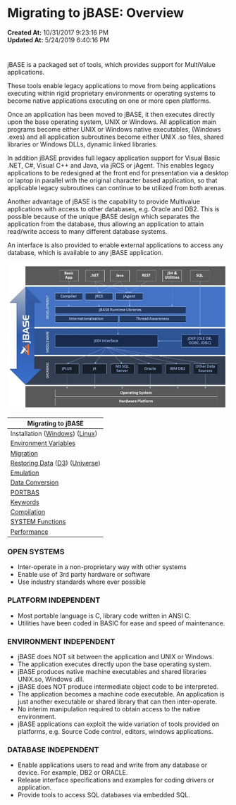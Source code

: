 # Migrating to jBASE: Overview

**Created At:** 10/31/2017 9:23:16 PM  
**Updated At:** 5/24/2019 6:40:16 PM  


# 


jBASE is a packaged set of tools, which provides support for MultiValue applications.

These tools enable legacy applications to move from being applications executing within rigid proprietary environments or operating systems to become native applications executing on one or more open platforms.

Once an application has been moved to jBASE, it then executes directly upon the base operating system, UNIX or Windows. All application main programs become either UNIX or Windows native executables, (Windows .exes) and all application subroutines become either UNIX .so files, shared libraries or Windows DLLs, dynamic linked libraries.

In addition jBASE provides full legacy application support for Visual Basic .NET, C#, Visual C++ and Java, via jRCS or jAgent. This enables legacy applications to be redesigned at the front end for presentation via a desktop or laptop in parallel with the original character based application, so that applicable legacy subroutines can continue to be utilized from both arenas.

Another advantage of jBASE is the capability to provide Multivalue applications with access to other databases, e.g. Oracle and DB2. This is possible because of the unique jBASE design which separates the application from the database, thus allowing an application to attain read/write access to many different database systems.

An interface is also provided to enable external applications to access any database, which is available to any jBASE application.

![](./jbaddiagram.jpg)


| **Migrating to jBASE**<br> |
| --- |
| Installation ([Windows](323805-windows-jbase-installation)) ([Linux](jbase-linux-installation-guide))<br> | Installing jBASE<br> |
| [Environment Variables](introduction-to-environment-variables)<br> | Setting environment variables<br> |
| [Migration](migration-checklist)<br> | Migration steps (Includes Video Tutorial)<br> |
| [Restoring Data](restoring-data) ([D3](migrating-to-jbase-d3-system)) ([Universe](migrating-to-jbase-universe))<br> | Restoring legacy data into a jBASE environment<br> |
| [Emulation](emulation)<br> | Emulation settings<br> |
| [Data Conversion](368880-creating-migrating-accounts-and-converting-programs) | Converting legacy directories, files, programs, procs and MD items |
| [PORTBAS](portbas)<br> | Migrating BASIC source code<br> |
| [Keywords](keywords)<br> | Compiler reserved words<br> |
| [Compilation](compiling)<br> | Compiling BASIC programs and subroutines<br> |
| [SYSTEM Functions](282982-system-functions)<br> | The jBASE SYSTEM function<br> |
| [Performance](performance)<br> | Monitoring the performance of jBASE applications<br> |




### OPEN SYSTEMS

- Inter-operate in a non-proprietary way with other systems
- Enable use of 3rd party hardware or software
- Use industry standards where ever possible




### PLATFORM INDEPENDENT

- Most portable language is C, library code written in ANSI C.
- Utilities have been coded in BASIC for ease and speed of maintenance.




### ENVIRONMENT INDEPENDENT

- jBASE does NOT sit between the application and UNIX or Windows.
- The application executes directly upon the base operating system.
- jBASE produces native machine executables and shared libraries UNIX.so, Windows .dll.
- jBASE does NOT produce intermediate object code to be interpreted.
- The application becomes a machine code executable. An application is just another executable or shared library that can then inter-operate.
- No interim manipulation required to obtain access to the native environment.
- jBASE applications can exploit the wide variation of tools provided on platforms, e.g. Source Code control, editors, windows applications.




### DATABASE INDEPENDENT

- Enable applications users to read and write from any database or device. For example, DB2 or ORACLE.
- Release interface specifications and examples for coding drivers or application.
- Provide tools to access SQL databases via embedded SQL.

